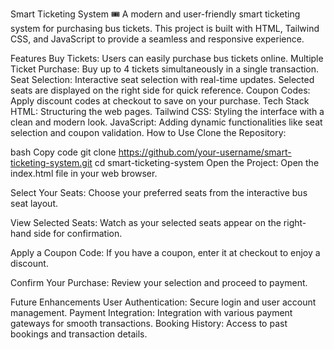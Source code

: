 Smart Ticketing System 🎟️
A modern and user-friendly smart ticketing system for purchasing bus tickets. This project is built with HTML, Tailwind CSS, and JavaScript to provide a seamless and responsive experience.

Features
Buy Tickets: Users can easily purchase bus tickets online.
Multiple Ticket Purchase: Buy up to 4 tickets simultaneously in a single transaction.
Seat Selection: Interactive seat selection with real-time updates. Selected seats are displayed on the right side for quick reference.
Coupon Codes: Apply discount codes at checkout to save on your purchase.
Tech Stack
HTML: Structuring the web pages.
Tailwind CSS: Styling the interface with a clean and modern look.
JavaScript: Adding dynamic functionalities like seat selection and coupon validation.
How to Use
Clone the Repository:

bash
Copy code
git clone https://github.com/your-username/smart-ticketing-system.git
cd smart-ticketing-system
Open the Project:
Open the index.html file in your web browser.

Select Your Seats:
Choose your preferred seats from the interactive bus seat layout.

View Selected Seats:
Watch as your selected seats appear on the right-hand side for confirmation.

Apply a Coupon Code:
If you have a coupon, enter it at checkout to enjoy a discount.

Confirm Your Purchase:
Review your selection and proceed to payment.

Future Enhancements
User Authentication: Secure login and user account management.
Payment Integration: Integration with various payment gateways for smooth transactions.
Booking History: Access to past bookings and transaction details.
